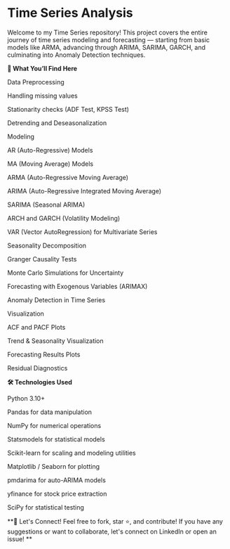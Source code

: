 # Time Series Analysis
Welcome to my Time Series repository!
This project covers the entire journey of time series modeling and forecasting — starting from basic models like ARMA, advancing through ARIMA, SARIMA, GARCH, and culminating into Anomaly Detection techniques.

**🚀 What You’ll Find Here**

Data Preprocessing

Handling missing values

Stationarity checks (ADF Test, KPSS Test)

Detrending and Deseasonalization

Modeling

AR (Auto-Regressive) Models

MA (Moving Average) Models

ARMA (Auto-Regressive Moving Average)

ARIMA (Auto-Regressive Integrated Moving Average)

SARIMA (Seasonal ARIMA)

ARCH and GARCH (Volatility Modeling)

VAR (Vector AutoRegression) for Multivariate Series

Seasonality Decomposition

Granger Causality Tests

Monte Carlo Simulations for Uncertainty

Forecasting with Exogenous Variables (ARIMAX)

Anomaly Detection in Time Series

Visualization

ACF and PACF Plots

Trend & Seasonality Visualization

Forecasting Results Plots

Residual Diagnostics

**🛠️ Technologies Used**

Python 3.10+

Pandas for data manipulation

NumPy for numerical operations

Statsmodels for statistical models

Scikit-learn for scaling and modeling utilities

Matplotlib / Seaborn for plotting

pmdarima for auto-ARIMA models

yfinance for stock price extraction

SciPy for statistical testing

**🤝 Let's Connect!
Feel free to fork, star ⭐, and contribute!
If you have any suggestions or want to collaborate, let's connect on LinkedIn or open an issue!
**
